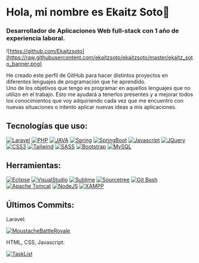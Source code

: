 # Hola, mi nombre es Ekaitz Soto👋
### Desarrollador de Aplicaciones Web full-stack con 1 año de experiencia laboral.
![https://github.com/Ekaitzsoto](https://raw.githubusercontent.com/ekaitzsoto/ekaitzsoto/master/ekaitz_soto_banner.png)

He creado este perfil de GitHub para hacer distintos proyectos en diferentes lenguajes de programación que he aprendido.<br/>Uno de los objetivos que tengo es programar en aquellos lenguajes que no utilizo en el trabajo. Esto me ayudará a tenerlos presentes y a mejorar todos los conocimientos que voy adquiriendo cada vez que me encuentro con nuevas situaciones o intento aplicar nuevas ideas a mis aplicaciones.

## Tecnologías que uso:
[![Laravel](https://img.shields.io/badge/Laravel-FF2D20?style=for-the-badge&logo=laravel&logoColor=white&labelColor=101010)]()
[![PHP](https://img.shields.io/badge/PHP-777BB4?style=for-the-badge&logo=php&logoColor=white&labelColor=101010)]()
[![JAVA](https://img.shields.io/badge/JAVA-007396?style=for-the-badge&logo=oracle&logoColor=white&labelColor=101010)]()
[![Spring](https://img.shields.io/badge/Spring-6DB33F?style=for-the-badge&logo=spring&logoColor=white&labelColor=101010)]()
[![SpringBoot](https://img.shields.io/badge/SpringBoot-6DB33F?style=for-the-badge&logo=springboot&logoColor=white&labelColor=101010)]()
[![Javascript](https://img.shields.io/badge/JavaScript-F7DF1E?style=for-the-badge&logo=javascript&logoColor=white&labelColor=101010)]()
[![JQuery](https://img.shields.io/badge/JQuery-0769AD?style=for-the-badge&logo=jquery&logoColor=white&labelColor=101010)]()
[![CSS3](https://img.shields.io/badge/CSS3-1572B6?style=for-the-badge&logo=css3&logoColor=white&labelColor=101010)]()
[![Tailwind](https://img.shields.io/badge/TailwindCSS-06B6D4?style=for-the-badge&logo=tailwindcss&logoColor=white&labelColor=101010)]()
[![SASS](https://img.shields.io/badge/Sass-CC6699?style=for-the-badge&logo=sass&logoColor=white&labelColor=101010)]()
[![Bootstrap](https://img.shields.io/badge/Bootstrap-7952B3?style=for-the-badge&logo=bootstrap&logoColor=white&labelColor=101010)]()
[![MySQL](https://img.shields.io/badge/MySQL-4479A1?style=for-the-badge&logo=mysql&logoColor=white&labelColor=101010)]()
## Herramientas:
[![Eclipse](https://img.shields.io/badge/Eclipse-2C2255?style=for-the-badge&logo=eclipseide&logoColor=white&labelColor=101010)]()
[![VisualStudio](https://img.shields.io/badge/VSCode-007ACC?style=for-the-badge&logo=visualstudiocode&logoColor=white&labelColor=101010)]()
[![Sublime](https://img.shields.io/badge/SublimeText-FF9800?style=for-the-badge&logo=sublimetext&logoColor=white&labelColor=101010)]()
[![Sourcetree](https://img.shields.io/badge/Sourcetree-0052CC?style=for-the-badge&logo=sourcetree&logoColor=white&labelColor=101010)]()
[![Git Bash](https://img.shields.io/badge/GitBash-F05032?style=for-the-badge&logo=git&logoColor=white&labelColor=101010)]()
[![Apache Tomcat](https://img.shields.io/badge/Tomcat-F8DC75?style=for-the-badge&logo=apachetomcat&logoColor=white&labelColor=101010)]()
[![NodeJS](https://img.shields.io/badge/NodeJS-339933?style=for-the-badge&logo=nodedotjs&logoColor=white&labelColor=101010)]()
[![XAMPP](https://img.shields.io/badge/XAMPP-FB7A24?style=for-the-badge&logo=xampp&logoColor=white&labelColor=101010)]()

## Últimos Commits:
Laravel:

[![MoustacheBattleRoyale](https://img.shields.io/github/last-commit/Ekaitzsoto/MoustacheBattleRoyale?label=MOUSTACHE%20BATTLE%20ROYALE&style=for-the-badge)]()


HTML, CSS, Javascript:

[![TaskList](https://img.shields.io/github/last-commit/Ekaitzsoto/TaskList?label=TASK%20LIST&style=for-the-badge)]()
